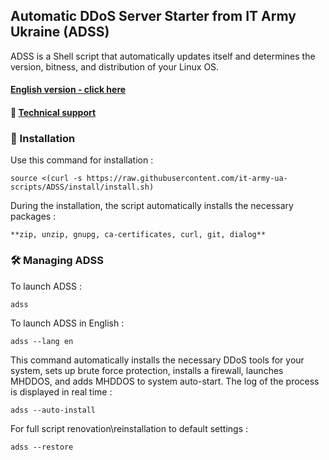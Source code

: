 ## Automatic DDoS Server Starter from IT Army Ukraine (ADSS)

ADSS is a Shell script that automatically updates itself and determines the version, bitness, and distribution of your Linux OS.

#### [English version - click here](/README-EN.md)
#### 💁 [Technical support](https://t.me/+H6PnjkydZX0xNDky)

### 💽 Installation

Use this command for installation :

```
source <(curl -s https://raw.githubusercontent.com/it-army-ua-scripts/ADSS/install/install.sh)
```

During the installation, the script automatically installs the necessary packages :

`**zip, unzip, gnupg, ca-certificates, curl, git, dialog**`

### 🛠 Managing ADSS

To launch ADSS : 

```
adss
```

To launch ADSS in English : 

```
adss --lang en
```

This command automatically installs the necessary DDoS tools for your system, sets up brute force protection, installs a firewall, launches MHDDOS, and adds MHDDOS to system auto-start. The log of the process is displayed in real time :

```
adss --auto-install
```

For full script renovation\reinstallation to default settings :

```
adss --restore
```



